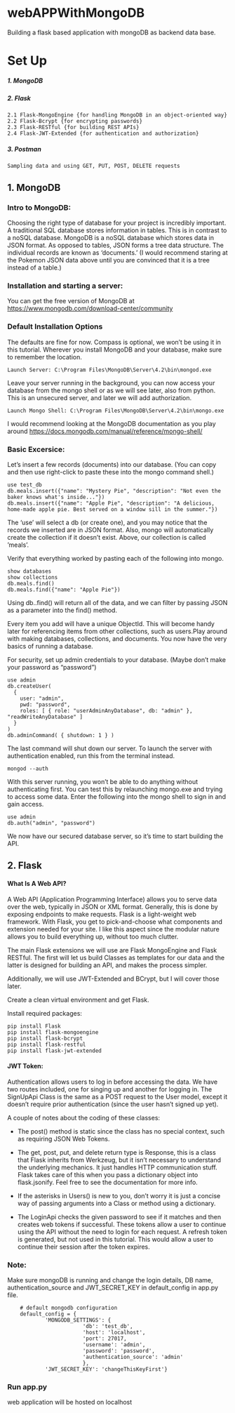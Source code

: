 # webAPPWithMongoDB
Building a flask based application with mongoDB as backend data base.

# Set Up
##### 1. MongoDB
##### 2. Flask
    2.1 Flask-MongoEngine {for handling MongoDB in an object-oriented way}
    2.2 Flask-Bcrypt {for encrypting passwords}
    2.3 Flask-RESTful {for building REST APIs}
    2.4 Flask-JWT-Extended {for authentication and authorization}
##### 3. Postman
    Sampling data and using GET, PUT, POST, DELETE requests


## 1. MongoDB
### Intro to MongoDB:
  Choosing the right type of database for your project is incredibly important. A traditional SQL database stores information in tables. This is in contrast to a noSQL database. MongoDB is a noSQL database which stores data in JSON format. As opposed to tables, JSON forms a tree data structure. The individual records are known as ‘documents.’ (I would recommend staring at the Pokemon JSON data above until you are convinced that it is a tree instead of a table.)

### Installation and starting a server:
  You can get the free version of MongoDB at https://www.mongodb.com/download-center/community

### Default Installation Options
  The defaults are fine for now. Compass is optional, we won’t be using it in this tutorial. Wherever you install MongoDB and your database, make sure to remember the location.

    Launch Server: C:\Program Files\MongoDB\Server\4.2\bin\mongod.exe

  Leave your server running in the background, you can now access your database from the mongo shell or as we will see later, also from python. This is an unsecured server, and  later we will add authorization.

    Launch Mongo Shell: C:\Program Files\MongoDB\Server\4.2\bin\mongo.exe

  I would recommend looking at the MongoDB documentation as you play around https://docs.mongodb.com/manual/reference/mongo-shell/

### Basic Excersice:
  Let’s insert a few records (documents) into our database. (You can copy and then use right-click to paste these into the mongo command shell.)

    use test_db
    db.meals.insert({"name": "Mystery Pie", "description": "Not even the baker knows what's inside..."})
    db.meals.insert({"name": "Apple Pie", "description": "A delicious, home-made apple pie. Best served on a window sill in the summer."})

  The ‘use’ will select a db (or create one), and you may notice that the records we inserted are in JSON format. Also, mongo will automatically create the collection if it doesn’t exist. Above, our collection is called ’meals’.

  Verify that everything worked by pasting each of the following into mongo.

    show databases
    show collections
    db.meals.find()
    db.meals.find({"name": "Apple Pie"})

  Using db.<collection>.find() will return all of the data, and we can filter by passing JSON as a parameter into the find() method.

  Every item you add will have a unique ObjectId. This will become handy later for referencing items from other collections, such as users.Play around with making databases, collections, and documents. You now have the very basics of running a database.
  
  


For security, set up admin credentials to your database. (Maybe don’t make your password as “password”)

    use admin
    db.createUser(
      {
        user: "admin",
        pwd: "password",
        roles: [ { role: "userAdminAnyDatabase", db: "admin" }, "readWriteAnyDatabase" ]
      }
    )
    db.adminCommand( { shutdown: 1 } )

The last command will shut down our server. To launch the server with authentication enabled, run this from the terminal instead.

    mongod --auth

With this server running, you won’t be able to do anything without authenticating first. You can test this by relaunching mongo.exe and trying to access some data. Enter the following into the mongo shell to sign in and gain access.

    use admin
    db.auth("admin", "password")
We now have our secured database server, so it’s time to start building the API.


## 2. Flask

#### What Is A Web API?
   A Web API (Application Programming Interface) allows you to serve data over the web, typically in JSON or XML format. Generally, this is done by exposing endpoints to make requests.
   Flask is a light-weight web framework. With Flask, you get to pick-and-choose what components and extension needed for your site. I like this aspect since the modular nature allows you to build everything up, without too much clutter.

  The main Flask extensions we will use are Flask MongoEngine and Flask RESTful. The first will let us build Classes as templates for our data and the latter is designed for building an API, and makes the process simpler.

  Additionally, we will use JWT-Extended and BCrypt, but I will cover those later.

  Create a clean virtual environment and get Flask.
  
  Install required packages:
  
    pip install Flask
    pip install flask-mongoengine
    pip install flask-bcrypt
    pip install flask-restful
    pip install flask-jwt-extended
  
#### JWT Token:  
  Authentication allows users to log in before accessing the data. We have two routes included, one for singing up and another for logging in. The SignUpApi Class is the same as a POST request to the User model, except it doesn’t require prior authentication (since the user hasn’t signed up yet).

A couple of notes about the coding of these classes:

  * The post() method is static since the class has no special context, such as requiring JSON Web Tokens. 
 
  * The get, post, put, and delete return type is Response, this is a class that Flask inherits from Werkzeug, but it isn’t necessary to understand the underlying mechanics. It just handles HTTP communication stuff. Flask takes care of this when you pass a dictionary object into flask.jsonify. Feel free to see the documentation for more info.
  
  * If the asterisks in Users() is new to you, don’t worry it is just a concise way of passing arguments into a Class or method using a dictionary.
  
  * The LoginApi checks the given password to see if it matches and then creates web tokens if successful. These tokens allow a user to continue using the API without the need to login for each request. A refresh token is generated, but not used in this tutorial. This would allow a user to continue their session after the token expires.

### Note:
   Make sure mongoDB is running and change the login details, DB name, authentication_source and JWT_SECRET_KEY in default_config in app.py file.
   
        # default mongodb configuration
        default_config = {
                'MONGODB_SETTINGS': {
                            'db': 'test_db',
                            'host': 'localhost',
                            'port': 27017,
                            'username': 'admin',
                            'password': 'password',
                            'authentication_source': 'admin'
                            },
                'JWT_SECRET_KEY': 'changeThisKeyFirst'}

### Run app.py

  web application will be hosted on localhost

  
